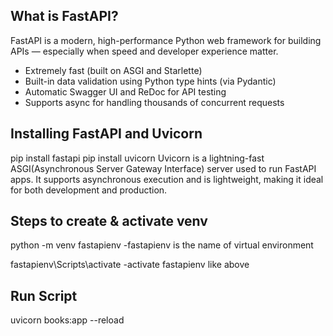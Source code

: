 ## What is FastAPI?

FastAPI is a modern, high-performance Python web framework for building APIs — especially when speed and developer experience matter.

- Extremely fast (built on ASGI and Starlette)
- Built-in data validation using Python type hints (via Pydantic)
- Automatic Swagger UI and ReDoc for API testing
- Supports async for handling thousands of concurrent requests

## Installing FastAPI and Uvicorn
pip install fastapi
pip install uvicorn
Uvicorn is a lightning-fast ASGI(Asynchronous Server Gateway Interface) server used to run FastAPI apps. 
It supports asynchronous execution and is lightweight, making it ideal for both development and production.

## Steps to create & activate venv 
python -m venv fastapienv
-fastapienv is the name of virtual environment

fastapienv\Scripts\activate
-activate fastapienv like above

## Run Script
uvicorn books:app --reload
